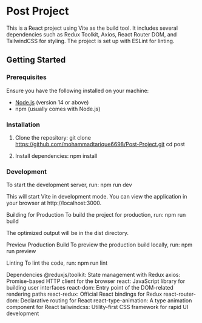 # Post Project

This is a React project using Vite as the build tool. It includes several dependencies such as Redux Toolkit, Axios, React Router DOM, and TailwindCSS for styling. The project is set up with ESLint for linting.

## Getting Started
### Prerequisites

Ensure you have the following installed on your machine:

- [Node.js](https://nodejs.org/) (version 14 or above)
- npm (usually comes with Node.js)

### Installation

1. Clone the repository:
git clone https://github.com/mohammadtarique6698/Post-Project.git
cd post


2. Install dependencies:
npm install

### Development

To start the development server, run:
npm run dev

This will start Vite in development mode. You can view the application in your browser at http://localhost:3000.

Building for Production
To build the project for production, run:
npm run build

The optimized output will be in the dist directory.

Preview Production Build
To preview the production build locally, run:
npm run preview

Linting
To lint the code, run:
npm run lint

Dependencies
@reduxjs/toolkit: State management with Redux
axios: Promise-based HTTP client for the browser
react: JavaScript library for building user interfaces
react-dom: Entry point of the DOM-related rendering paths
react-redux: Official React bindings for Redux
react-router-dom: Declarative routing for React
react-type-animation: A type animation component for React
tailwindcss: Utility-first CSS framework for rapid UI development
